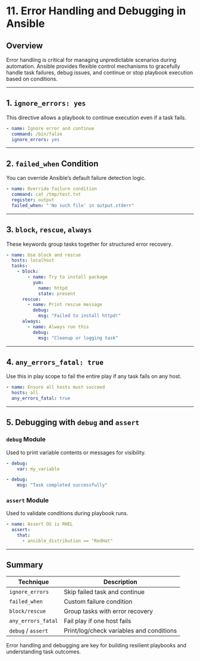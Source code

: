 # 11. Error Handling and Debugging in Ansible

## Overview
Error handling is critical for managing unpredictable scenarios during automation. Ansible provides flexible control mechanisms to gracefully handle task failures, debug issues, and continue or stop playbook execution based on conditions.

---

## 1. `ignore_errors: yes`
This directive allows a playbook to continue execution even if a task fails.

```yaml
- name: Ignore error and continue
  command: /bin/false
  ignore_errors: yes
```

---

## 2. `failed_when` Condition
You can override Ansible’s default failure detection logic.

```yaml
- name: Override failure condition
  command: cat /tmp/test.txt
  register: output
  failed_when: "'No such file' in output.stderr"
```

---

## 3. `block`, `rescue`, `always`
These keywords group tasks together for structured error recovery.

```yaml
- name: Use block and rescue
  hosts: localhost
  tasks:
    - block:
        - name: Try to install package
          yum:
            name: httpd
            state: present
      rescue:
        - name: Print rescue message
          debug:
            msg: "Failed to install httpd!"
      always:
        - name: Always run this
          debug:
            msg: "Cleanup or logging task"
```

---

## 4. `any_errors_fatal: true`
Use this in play scope to fail the entire play if any task fails on any host.

```yaml
- name: Ensure all hosts must succeed
  hosts: all
  any_errors_fatal: true
```

---

## 5. Debugging with `debug` and `assert`

### `debug` Module
Used to print variable contents or messages for visibility.

```yaml
- debug:
    var: my_variable

- debug:
    msg: "Task completed successfully"
```

### `assert` Module
Used to validate conditions during playbook runs.

```yaml
- name: Assert OS is RHEL
  assert:
    that:
      - ansible_distribution == "RedHat"
```

---

## Summary

| Technique            | Description |
|----------------------|-------------|
| `ignore_errors`      | Skip failed task and continue |
| `failed_when`        | Custom failure condition |
| `block/rescue`       | Group tasks with error recovery |
| `any_errors_fatal`   | Fail play if one host fails |
| `debug` / `assert`   | Print/log/check variables and conditions |

Error handling and debugging are key for building resilient playbooks and understanding task outcomes.